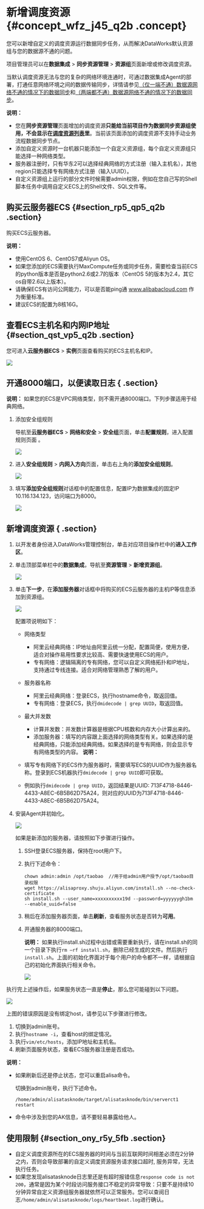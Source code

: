 # 新增调度资源 {#concept_wfz_j45_q2b .concept}

您可以新增自定义的调度资源运行数据同步任务，从而解决DataWorks默认资源组与您的数据源不通的问题。

项目管理员可以在**数据集成** \> **同步资源管理** \> **资源组**页面新增或修改调度资源。

当默认调度资源无法与您的复杂的网络环境连通时，可通过数据集成Agent的部署，打通任意网络环境之间的数据传输同步，详情请参见[（仅一端不通）数据源网络不通的情况下的数据同步](intl.zh-CN/使用指南/数据集成/最佳实践/（仅一端不通）数据源网络不通的情况下的数据同步.md#)和[（两端都不通）数据源网络不通的情况下的数据同步](intl.zh-CN/使用指南/数据集成/最佳实践/（两端都不通）数据源网络不通的情况下的数据同步.md#)。

**说明：** 

-   您在**同步资源管理**页面增加的调度资源**只能给当前项目作为数据同步资源组使用，不会显示在[调度资源列表](intl.zh-CN/使用指南/管理控制台/调度资源列表.md#)里**。当前该页面添加的调度资源不支持手动业务流程数据同步节点。 
-   添加自定义资源时一台机器只能添加一个自定义资源组，每个自定义资源组只能选择一种网络类型。
-   服务器注册时，只有华东2可以选择经典网络的方式注册（输入主机名），其他region只能选择专有网络方式注册（输入UUID）。
-   自定义资源组上运行的部分文件时候需要admin权限，例如在您自己写的Shell脚本任务中调用自定义ECS上的Shell文件、SQL文件等。

## 购买云服务器ECS {#section_rp5_qp5_q2b .section}

购买ECS云服务器。

**说明：** 

-   使用CentOS 6、CentOS7或Aliyun OS。
-   如果您添加的ECS需要执行MaxCompute任务或同步任务，需要检查当前ECS的python版本是否是python2.6或2.7的版本（CentOS 5的版本为2.4，其它os自带2.6以上版本）。
-   请确保ECS有访问公网能力，可以是否能ping通 www.alibabacloud.com 作为衡量标准。
-   建议ECS的配置为8核16G。

## 查看ECS主机名和内网IP地址 {#section_qst_vp5_q2b .section}

您可进入**云服务器ECS** \> **实例**页面查看购买的ECS主机名和IP。

![](http://static-aliyun-doc.oss-cn-hangzhou.aliyuncs.com/assets/img/16266/15481206338542_zh-CN.png)

## 开通8000端口，以便读取日志 { .section}

**说明：** 如果您的ECS是VPC网络类型，则不需开通8000端口。下列步骤适用于经典网络。

1.  添加安全组规则

    导航至**云服务器ECS** \> **网络和安全** \> **安全组**页面，单击**配置规则**，进入配置规则页面 。

    ![](http://static-aliyun-doc.oss-cn-hangzhou.aliyuncs.com/assets/img/16266/15481206338543_zh-CN.png)

2.  进入**安全组规则** \> **内网入方向**页面，单击右上角的**添加安全组规则**。

    ![](http://static-aliyun-doc.oss-cn-hangzhou.aliyuncs.com/assets/img/16266/15481206338544_zh-CN.png)

3.  填写**添加安全组规则**对话框中的配置信息，配置IP为数据集成的固定IP 10.116.134.123，访问端口为8000。

    ![](http://static-aliyun-doc.oss-cn-hangzhou.aliyuncs.com/assets/img/16266/15481206338545_zh-CN.png)


## 新增调度资源 { .section}

1.  以开发者身份进入DataWorks管理控制台，单击对应项目操作栏中的**进入工作区**。
2.  单击顶部菜单栏中的**数据集成**，导航至**资源管理** \> **新增资源组**。

    ![](http://static-aliyun-doc.oss-cn-hangzhou.aliyuncs.com/assets/img/16266/15481206338546_zh-CN.png)

3.  单击**下一步**，在**添加服务器**对话框中将购买的ECS云服务器的主机IP等信息添加到资源组。

    ![](http://static-aliyun-doc.oss-cn-hangzhou.aliyuncs.com/assets/img/16266/15481206338547_zh-CN.png)

    配置项说明如下：

    -   网络类型
        -   阿里云经典网络：IP地址由阿里云统一分配，配置简便，使用方便，适合对操作易用性要求比较高、需要快速使用ECS的用户。
        -   专有网络：逻辑隔离的专有网络，您可以自定义网络拓扑和IP地址，支持通过专线连接。适合对网络管理熟悉了解的用户。
    -   服务器名称
        -   阿里云经典网络：登录ECS，执行hostname命令，取返回值。
        -   专有网络：登录ECS，执行`dmidecode | grep UUID`，取返回值。
    -   最大并发数
        -   计算并发数：并发数计算器是根据CPU核数和内存大小计算出来的。
        -   添加服务器：填写的内容跟上面选择的网络类型有关。如果选择的是经典网络，只能添加经典网络。如果选择的是专有网络，则会显示专有网络类型的内容。
    **说明：** 

    -   填写专有网络下的ECS作为服务器时，需要填写ECS的UUID作为服务器名称。登录到ECS机器执行`dmidecode | grep UUID`即可获取。
    -   例如执行`dmidecode | grep UUID`，返回结果是UUID: 713F4718-8446-4433-A8EC-6B5B62D75A24，则对应的UUID为713F4718-8446-4433-A8EC-6B5B62D75A24。
4.  安装Agent并初始化。

    ![](http://static-aliyun-doc.oss-cn-hangzhou.aliyuncs.com/assets/img/16266/15481206338551_zh-CN.png)

    如果是新添加的服务器，请按照如下步骤进行操作。

    1.  SSH登录ECS服务器，保持在root用户下。
    2.  执行下述命令：

        ```
        chown admin:admin /opt/taobao  //用于给admin用户授予/opt/taobao目录权限
        wget https://alisaproxy.shuju.aliyun.com/install.sh --no-check-certificate
        sh install.sh --user_name=xxxxxxxxxx19d --password=yyyyyygh1bm --enable_uuid=false
        ```

    3.  稍后在添加服务器页面，单击**刷新**，查看服务状态是否转为**可用**。
    4.  开通服务器的8000端口。

        **说明：** 如果执行install.sh过程中出错或需要重新执行，请在install.sh的同一个目录下执行`rm –rf install.sh`，删除已经生成的文件。然后执行`install.sh`。上面的初始化界面对于每个用户的命令都不一样，请根据自己的初始化界面执行相关命令。

        ![](http://static-aliyun-doc.oss-cn-hangzhou.aliyuncs.com/assets/img/16266/15481206338555_zh-CN.jpg)


执行完上述操作后，如果服务状态一直是**停止**，那么您可能碰到以下问题。

![](http://static-aliyun-doc.oss-cn-hangzhou.aliyuncs.com/assets/img/16266/15481206338558_zh-CN.png)

上图的错误原因是没有绑定host，请参见以下步骤进行修改。

1.  切换到admin账号。
2.  执行`hostname -i`，查看host的绑定情况。
3.  执行`vim/etc/hosts`，添加IP地址和主机名。
4.  刷新页面服务状态，查看ECS服务器注册是否成功。

**说明：** 

-   如果刷新后还是停止状态，您可以重启alisa命令。

    切换到admin账号，执行下述命令。

    ```
    /home/admin/alisatasknode/target/alisatasknode/bin/serverct1 restart
    ```

-   命令中涉及到您的AK信息，请不要轻易暴露给他人。

## 使用限制 {#section_ony_r5y_5fb .section}

-   自定义调度资源所在的ECS服务器的时间与当前互联网时间相差必须在2分钟之内，否则会导致部署的自定义调度资源服务请求接口超时, 服务异常，无法执行任务。
-   如果您发现alisatasknode日志里还是有超时报错信息`response code is not 200`，通常是因为某个时段访问服务接口不稳定的异常导致：只要不是持续10分钟异常自定义资源组服务器就依然可以正常服务。您可以查阅日志`/home/admin/alisatasknode/logs/heartbeat.log`进行确认。

